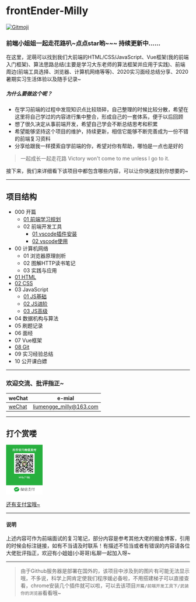 # frontEnder-Milly

<a href="https://gitmoji.carloscuesta.me">
  <img src="https://img.shields.io/badge/gitmoji-%20😜%20😍-FFDD67.svg?style=flat-square" alt="Gitmoji">
</a>

### 前端小姐姐一起走花路叭~点点star哟~~~ 持续更新中......

在这里，泥萌可以找到我们大前端的HTML/CSS/JavaScript、Vue框架(我的前端入门框架)、算法思路总结(主要是学习大东老师的算法框架并应用于实践)、前端周边(前端工具选择、浏览器、计算机网络等等)、2020实习面经总结分享、2020暑期实习生活体验以及随手记录~

##### 为什么要做这个呢？

- 在学习前端的过程中发现知识点比较琐碎，自己整理的时候比较分散，希望在这里将自己学过的内容进行集中整合，形成自己的一套体系，便于以后回顾
- 想了很久决定从事前端开发，希望自己学会不断总结思考和积累
- 希望能够坚持这个项目的维护，持续更新，相信它能够不断完善成为一份不错的前端复习资料
- 分享给跟我一样摸索自学前端的你，希望对你有帮助，哪怕是一点也是好的

> 一起成长一起走花路
> Victory won't come to me unless I go to it.


接下来，我们来详细看下该项目中都包含哪些内容，可以让你快速找到你想要的~

---
## 项目结构

- 000 开篇
  - [01 前端学习规划](000.开篇/01-前端学习规划.md)
  - 02 前端开发工具
    - [01 vscode插件安装](000.开篇/02-前端开发工具/01-vscode插件安装.md)
    - [02 vscode使用](/000.开篇/02-前端开发工具/02-vscode.md)
- 00 计算机网络
  - 01 浏览器原理剖析
  - 02 图解HTTP读书笔记
  - 03 实践与应用
- [01 HTML](01.HTML/HTML.md)
- [02 CSS](02.CSS/CSS.md)
- 03 JavaScript
  - [01 JS基础](03.JavaScript/01-基础/01-基础篇.md)
  - [02 JS进阶](03.JavaScript/02-进阶/02-进阶篇.md)
  - [03 JS高级](03.JavaScript/03-高级/03-高级篇.md)
- 04 数据机构与算法
- 05 刷题记录
- 06 面经
- 07 Vue框架
- [08 Git](08.Git代码管理/git.md)
- 09 实习经验总结
- 10 公开课白嫖

--- 

### 欢迎交流、批评指正~

weChat | e-mial
----------|---------
[weChat](images/wechat.jpg) | liumengge_milly@163.com

---

## 打个赏喽

<img src="images/wechat_milly.jpg" style="width: 100px;" />

[还有支付宝哦~](images/mengmeng.jpg)

---

#### 说明

上述内容可作为前端面试的复习笔记，部分内容是参考其他大佬的掘金博客，引用的时候会标注链接，如有不当请及时联系！有描述不恰当或者有错误的内容请各位大佬批评指正，欢迎有小姐姐(小哥哥)私聊一起加入呀~

---

> 由于Github服务器是部署在国外的，该项目中涉及到的图片有可能无法显示哦，不多说，科学上网肯定使我们程序媛必备啦，不用搭建梯子可以直接查看，chrome安装几个插件就可以啦，可以去该项目`开篇/前端开发工具下/武装你的浏览器`看看哦~
